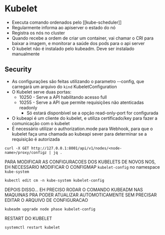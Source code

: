 # Kubelet

- Executa comando ordenados pelo [[kube-scheduler]]
- Regularmente informa ao apiserver o estado do nó
- Registra os nós no cluster
- Quando recebe a ordem de criar um container, vai chamar o CRI para baixar a imagem, e monitorar a saúde dos pods para o api server
- O kubelet não é instalado pelo kubeadm. Deve ser instalado manualmente

## Security

- As configurações são feitas utilizando o parametro --config, que carregará um arquivo do `kind` KubeletConfiguration
- O Kubelet serve duas portas:
	- 10250 - Serve a API habilitando acesso full
	- 10255 - Serve a API que permite requisições não atenticadas  readonly
		- Só estará disponbível se a opção read-only-port for configurada
- O kubeapi é um cliente do kubelet, e utiliza certificado/key para fazer a comunicação com o kubelet
- É necessário utilizar o authorization.mode para Webhook, para que o kubelet faça uma chamada ao kubeapi sever para determinar se a requisição é autorizada



```shell title:"Recupera a configuração do kubelet usada por um nó"
curl -X GET http://127.0.0.1:8001/api/v1/nodes/<node-name>/proxy/configz | jq .
```



PARA MODIFICAR AS CONFIGURACOES DOS KUBELETS DE NOVOS NOS, EH NECESSARIO MODIFICAR O CONFIGMAP `kubelet-config` no namespace `kube-system`

```shell
kubectl edit cm -n kube-system kubelet-config
```

DEPOIS DISSO... EH PRECISO RODAR O COMANDO KUBEADM NAS MAQUINAS PRA PODER ATUALIZAR AUTOMOTICAMENTE SEM PRECISAR EDITAR O ARQUIVO DE CONFIGURACAO

```shell
kubeadm upgrade node phase kubelet-config
```

RESTART DO KUBELET

```shell
systemctl restart kubelet
```